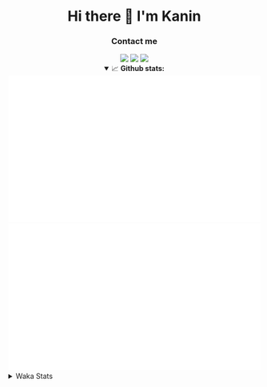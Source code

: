 <div align="center">
 <h1>Hi there 👋 I'm Kanin</h1>
 <h3>Contact me</h3>
 <a href="mailto:im@kanin.dev"><img src="https://img.shields.io/badge/gmail-%23D14836.svg?&style=for-the-badge&logo=gmail&logoColor=white"/></a>
 <a href="https://twitter.com/KaninDev"><img src="https://img.shields.io/badge/twitter-%231DA1F2.svg?&style=for-the-badge&logo=twitter&logoColor=white"/></a>
 <a href="https://www.linkedin.com/in/KaninDev"><img src="https://img.shields.io/badge/linkedin-%230077B5.svg?&style=for-the-badge&logo=linkedin&logoColor=white"/></a>
<details open>
  <summary>📈 <b>Github stats:</b></summary>
  <img src="https://github.com/Kanin/Kanin/blob/master/scripts/GitHubStats/generated/overview.svg"/>
  <img src="https://github.com/Kanin/Kanin/blob/master/scripts/GitHubStats/generated/languages.svg"/>
</details>
</div>

<details>
 <summary>Waka Stats</summary>

<!--START_SECTION:waka-->
![Code Time](http://img.shields.io/badge/Code%20Time-1%2C819%20hrs%2020%20mins-blue)

![Profile Views](http://img.shields.io/badge/Profile%20Views-1-blue)

![Lines of code](https://img.shields.io/badge/From%20Hello%20World%20I%27ve%20Written-21%20Thousand%20lines%20of%20code-blue)

**🐱 My GitHub Data** 

> 🏆 49 Contributions in the Year 2022
 > 
> 📦 83.1 kB Used in GitHub's Storage 
 > 
> 🚫 Not Opted to Hire
 > 
> 📜 13 Public Repositories 
 > 
> 🔑 9 Private Repositories  
 > 
**I'm an Early 🐤** 

```text
🌞 Morning    110 commits    ████░░░░░░░░░░░░░░░░░░░░░   17.41% 
🌆 Daytime    230 commits    █████████░░░░░░░░░░░░░░░░   36.39% 
🌃 Evening    149 commits    ██████░░░░░░░░░░░░░░░░░░░   23.58% 
🌙 Night      143 commits    █████░░░░░░░░░░░░░░░░░░░░   22.63%

```
📅 **I'm Most Productive on Monday** 

```text
Monday       119 commits    ████░░░░░░░░░░░░░░░░░░░░░   18.83% 
Tuesday      97 commits     ███░░░░░░░░░░░░░░░░░░░░░░   15.35% 
Wednesday    83 commits     ███░░░░░░░░░░░░░░░░░░░░░░   13.13% 
Thursday     72 commits     ██░░░░░░░░░░░░░░░░░░░░░░░   11.39% 
Friday       90 commits     ███░░░░░░░░░░░░░░░░░░░░░░   14.24% 
Saturday     67 commits     ██░░░░░░░░░░░░░░░░░░░░░░░   10.6% 
Sunday       104 commits    ████░░░░░░░░░░░░░░░░░░░░░   16.46%

```


📊 **This Week I Spent My Time On** 

```text
⌚︎ Time Zone: America/New_York

💬 Programming Languages: 
Python                   6 hrs 3 mins        ████████████████████████░   96.36% 
requirements.txt         8 mins              ░░░░░░░░░░░░░░░░░░░░░░░░░   2.16% 
Text                     2 mins              ░░░░░░░░░░░░░░░░░░░░░░░░░   0.63% 
PythonStub               1 min               ░░░░░░░░░░░░░░░░░░░░░░░░░   0.4% 
XML                      1 min               ░░░░░░░░░░░░░░░░░░░░░░░░░   0.34%

🔥 Editors: 
PyCharm                  6 hrs 16 mins       █████████████████████████   100.0%

🐱‍💻 Projects: 
Adore                    4 hrs 7 mins        ████████████████░░░░░░░░░   65.76% 
TomsBotPyCord            2 hrs 8 mins        ████████░░░░░░░░░░░░░░░░░   34.22% 
py-cord                  0 secs              ░░░░░░░░░░░░░░░░░░░░░░░░░   0.02%

💻 Operating System: 
Linux                    6 hrs 16 mins       █████████████████████████   100.0%

```

**I Mostly Code in Python** 

```text
Python                   23 repos            ███████████████████░░░░░░   76.67% 
JavaScript               3 repos             ██░░░░░░░░░░░░░░░░░░░░░░░   10.0% 
Java                     2 repos             █░░░░░░░░░░░░░░░░░░░░░░░░   6.67% 
Kotlin                   1 repo              ░░░░░░░░░░░░░░░░░░░░░░░░░   3.33% 
HTML                     1 repo              ░░░░░░░░░░░░░░░░░░░░░░░░░   3.33%

```


**Timeline**

![Chart not found](https://raw.githubusercontent.com/Kanin/Kanin/master/charts/bar_graph.png) 


 Last Updated on 27/01/2022 11:37:49 UTC
<!--END_SECTION:waka-->
</details>
